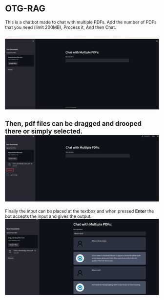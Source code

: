 # OTG-RAG

This is a chatbot made to chat with multiple PDFs.
Add the number of PDFs that you need (limit 200MB),
Process it,
And then Chat.

![Ui of the bot interface](images/1.png "Bot UI")
---

Then, pdf files can be dragged and drooped there or simply selected.
![Adding PDFs](images/2.png "Adding PDF")
---

Finally the input can be placed at the textbox and when pressed **Enter** the bot accepts the input
and gives the output.
![Demo Chat](images/3.png "Demo Chat")

